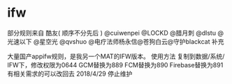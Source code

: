 # ifw
部分规则来自 
酷友( 顺序不分先后 )
@cuiwenpei @LOCKD @腊月刺 @dlstu @光速以下 @星空光
@qvshuo @电疗法师杨永信@苍狗白云@守护blackcat
补充

大量国产appifw规则，是我另一个MAT的IFW版本。
使用方法
复制到数据/系统/ IFW下，修改权限为0644
GCM替换为889
FCM替换为890
Firebase替换为891
有相关需求的可以改回去
2018/4/29 停止维护
